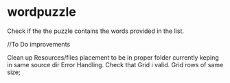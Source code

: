 # wordpuzzle
Check if the the puzzle contains the words provided in the list.



//To Do improvements

Clean up Resources/files placement to be in proper folder currently keping in same source dir
Error Handling. Check that Grid i valid. Grid rows of same size;

